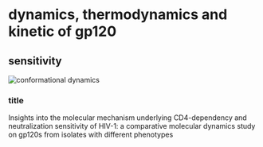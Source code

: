 # dynamics, thermodynamics and kinetic of gp120

## sensitivity

![conformational dynamics](./sensitivity/figs/fig_4.tif)

### title
Insights into the molecular mechanism underlying CD4-dependency and neutralization sensitivity of HIV-1: a comparative molecular dynamics study on gp120s from isolates with different phenotypes
